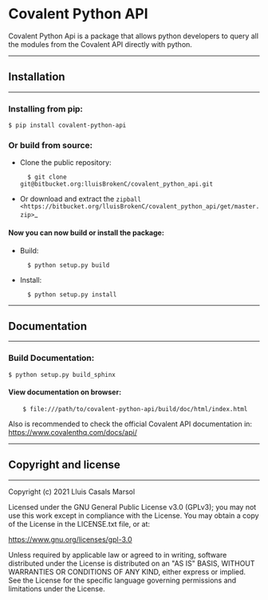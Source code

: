 
# Covalent Python API


Covalent Python Api is a package that allows python developers to query all the 
modules from the Covalent API directly with python.

*************
## Installation
*************

### Installing from pip:
    
    $ pip install covalent-python-api


### Or build from source:

* Clone the public repository:

        $ git clone git@bitbucket.org:lluisBrokenC/covalent_python_api.git

* Or download and extract the
`zipball <https://bitbucket.org/lluisBrokenC/covalent_python_api/get/master.zip>`_

#### Now you can now build or install the package:
* Build:
  
        $ python setup.py build
* Install:
  
        $ python setup.py install

*************
## Documentation
*************

### Build Documentation:

    $ python setup.py build_sphinx

#### View documentation on browser:

        $ file:///path/to/covalent-python-api/build/doc/html/index.html

Also is recommended to check the official Covalent API documentation in:
https://www.covalenthq.com/docs/api/

*********************
## Copyright and license
*********************

Copyright (c) 2021 Lluis Casals Marsol

Licensed under the GNU General Public License v3.0 (GPLv3); you may not use
this work except in compliance with the License. You may obtain a copy of the
License in the LICENSE.txt file, or at:

https://www.gnu.org/licenses/gpl-3.0

Unless required by applicable law or agreed to in writing, software distributed
under the License is distributed on an "AS IS" BASIS, WITHOUT WARRANTIES OR
CONDITIONS OF ANY KIND, either express or implied. See the License for the
specific language governing permissions and limitations under the License.

